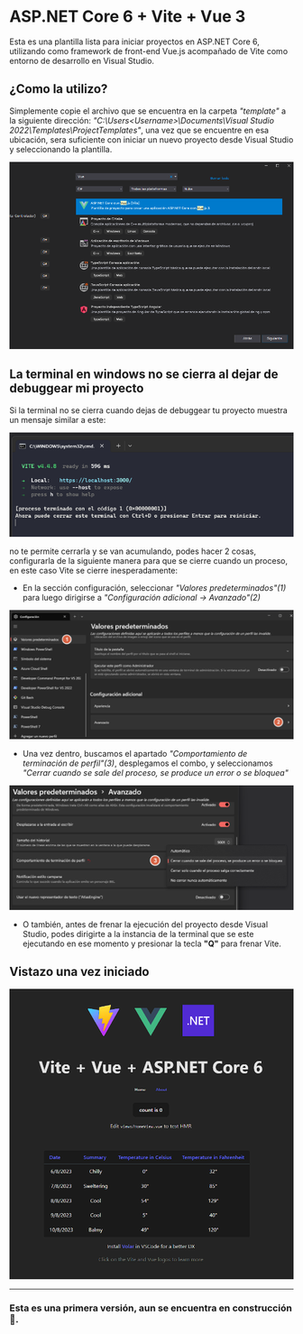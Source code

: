 # ASP.NET Core 6 + Vite + Vue 3

Esta es una plantilla lista para iniciar proyectos en ASP.NET Core 6, utilizando como framework de front-end Vue.js acompañado de Vite como entorno de desarrollo en Visual Studio.

## ¿Como la utilizo?
Simplemente copie el archivo que se encuentra en la carpeta *"template"* a la siguiente dirección: *"C:\Users\<Username>\Documents\Visual Studio 2022\Templates\ProjectTemplates"*, una vez que se encuentre en esa ubicación, sera suficiente con iniciar un nuevo proyecto desde Visual Studio y seleccionando la plantilla.

![Preview](misc/vs-wizard.png)

## La terminal en windows no se cierra al dejar de debuggear mi proyecto
Si la terminal no se cierra cuando dejas de debuggear tu proyecto muestra un mensaje similar a este:

![Preview](misc/terminal-warning.png)

no te permite cerrarla y se van acumulando, podes hacer 2 cosas, configurarla de la siguiente manera para que se cierre cuando un proceso, en este caso Vite se cierre inesperadamente:

- En la sección configuración, seleccionar *"Valores predeterminados"(1)* para luego dirigirse a *"Configuración adicional -> Avanzado"(2)*

![Preview](misc/terminal-cfg-1.png)

- Una vez dentro, buscamos el apartado *"Comportamiento de terminación de perfil"(3)*, desplegamos el combo, y seleccionamos *"Cerrar cuando se sale del proceso, se produce un error o se bloquea"*

![Preview](misc/terminal-cfg-2.png)

- O también, antes de frenar la ejecución del proyecto desde Visual Studio, podes dirigirte a la instancia de la terminal que se este ejecutando en ese momento y presionar la tecla **"Q"** para frenar Vite.

## Vistazo una vez iniciado 

![Preview](misc/preview.png)

---

### Esta es una primera versión, aun se encuentra en construcción 🚧.